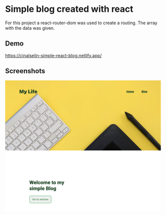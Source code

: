 # Simple blog created with react

For this project a react-router-dom was used to create a routing.
The array with the data was given.

## Demo

https://cinalselin-simple-react-blog.netlify.app/

## Screenshots

![App Screenshot](./src/Images/screenshot.png)
